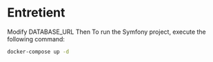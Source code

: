 # Entretient
Modify DATABASE_URL  Then
To run the Symfony project, execute the following command:

```bash
docker-compose up -d
